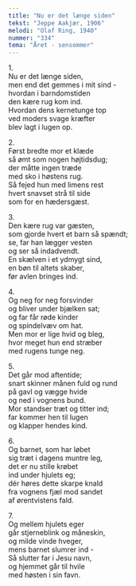 ```yaml
---
title: "Nu er det længe siden"
tekst: "Jeppe Aakjær, 1906"
melodi: "Olaf Ring, 1940"
nummer: "334"
tema: "Året - sensommer"
---
```

1\.\
Nu er det længe siden,<br>
men end det gemmes i mit sind -<br>
hvordan i barndomstiden<br>
den kære rug kom ind.<br>
Hvordan dens kernetunge top<br>
ved moders svage kræfter<br>
blev lagt i lugen op.<br>

2\.\
Først bredte mor et klæde<br>
så ømt som nogen højtidsdug;<br>
der måtte ingen træde<br>
med sko i høstens rug.<br>
Så fejed hun med limens rest<br>
hvert snavset strå til side<br>
som for en hædersgæst.<br>

3\.\
Den kære rug var gæsten,<br>
som gjorde hvert et barn så spændt;<br>
se, far han lægger vesten<br>
og ser så indadvendt.<br>
En skælven i et ydmygt sind,<br>
en bøn til altets skaber,<br>
før avlen bringes ind.<br>

4\.\
Og neg for neg forsvinder<br>
og bliver under bjælken sat;<br>
og far får røde kinder<br>
og spindelvæv om hat.<br>
Men mor er lige hvid og bleg,<br>
hvor meget hun end stræber<br>
med rugens tunge neg.<br>

5\.\
Det går mod aftentide;<br>
snart skinner månen fuld og rund<br>
på gavl og vægge hvide<br>
og ned i vognens bund.<br>
Mor standser træt og titter ind;<br>
far kommer hen til lugen<br>
og klapper hendes kind.<br>

6\.\
Og barnet, som har løbet<br>
sig træt i dagens muntre leg,<br>
det er nu stille krøbet<br>
ind under hjulets eg;<br>
dér høres dette skarpe knald<br>
fra vognens fjæl mod sandet<br>
af ørentvistens fald.<br>

7\.\
Og mellem hjulets eger<br>
går stjerneblink og måneskin,<br>
og milde vinde hveger,<br>
mens barnet slumrer ind -<br>
Så slutter far i Jesu navn,<br>
og hjemmet går til hvile<br>
med høsten i sin favn.<br>
